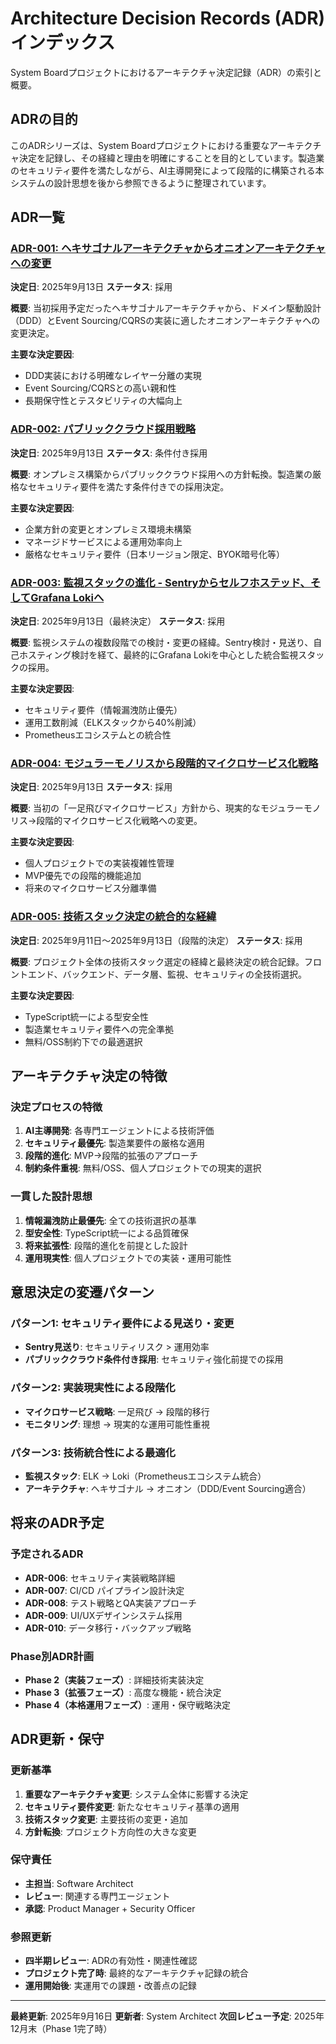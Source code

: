 # Architecture Decision Records (ADR) インデックス

System Boardプロジェクトにおけるアーキテクチャ決定記録（ADR）の索引と概要。

## ADRの目的

このADRシリーズは、System Boardプロジェクトにおける重要なアーキテクチャ決定を記録し、その経緯と理由を明確にすることを目的としています。製造業のセキュリティ要件を満たしながら、AI主導開発によって段階的に構築される本システムの設計思想を後から参照できるように整理されています。

## ADR一覧

### [ADR-001: ヘキサゴナルアーキテクチャからオニオンアーキテクチャへの変更](./ADR-001-hexagonal-to-onion-architecture.md)

**決定日**: 2025年9月13日
**ステータス**: 採用

**概要**: 当初採用予定だったヘキサゴナルアーキテクチャから、ドメイン駆動設計（DDD）とEvent Sourcing/CQRSの実装に適したオニオンアーキテクチャへの変更決定。

**主要な決定要因**:

- DDD実装における明確なレイヤー分離の実現
- Event Sourcing/CQRSとの高い親和性
- 長期保守性とテスタビリティの大幅向上

### [ADR-002: パブリッククラウド採用戦略](./ADR-002-cloud-strategy-adoption.md)

**決定日**: 2025年9月13日
**ステータス**: 条件付き採用

**概要**: オンプレミス構築からパブリッククラウド採用への方針転換。製造業の厳格なセキュリティ要件を満たす条件付きでの採用決定。

**主要な決定要因**:

- 企業方針の変更とオンプレミス環境未構築
- マネージドサービスによる運用効率向上
- 厳格なセキュリティ要件（日本リージョン限定、BYOK暗号化等）

### [ADR-003: 監視スタックの進化 - Sentryからセルフホステッド、そしてGrafana Lokiへ](./ADR-003-monitoring-stack-evolution.md)

**決定日**: 2025年9月13日（最終決定）
**ステータス**: 採用

**概要**: 監視システムの複数段階での検討・変更の経緯。Sentry検討・見送り、自己ホスティング検討を経て、最終的にGrafana Lokiを中心とした統合監視スタックの採用。

**主要な決定要因**:

- セキュリティ要件（情報漏洩防止優先）
- 運用工数削減（ELKスタックから40%削減）
- Prometheusエコシステムとの統合性

### [ADR-004: モジュラーモノリスから段階的マイクロサービス化戦略](./ADR-004-modular-monolith-to-microservices.md)

**決定日**: 2025年9月13日
**ステータス**: 採用

**概要**: 当初の「一足飛びマイクロサービス」方針から、現実的なモジュラーモノリス→段階的マイクロサービス化戦略への変更。

**主要な決定要因**:

- 個人プロジェクトでの実装複雑性管理
- MVP優先での段階的機能追加
- 将来のマイクロサービス分離準備

### [ADR-005: 技術スタック決定の統合的な経緯](./ADR-005-technology-stack-decisions.md)

**決定日**: 2025年9月11日〜2025年9月13日（段階的決定）
**ステータス**: 採用

**概要**: プロジェクト全体の技術スタック選定の経緯と最終決定の統合記録。フロントエンド、バックエンド、データ層、監視、セキュリティの全技術選択。

**主要な決定要因**:

- TypeScript統一による型安全性
- 製造業セキュリティ要件への完全準拠
- 無料/OSS制約下での最適選択

## アーキテクチャ決定の特徴

### 決定プロセスの特徴

1. **AI主導開発**: 各専門エージェントによる技術評価
2. **セキュリティ最優先**: 製造業要件の厳格な適用
3. **段階的進化**: MVP→段階的拡張のアプローチ
4. **制約条件重視**: 無料/OSS、個人プロジェクトでの現実的選択

### 一貫した設計思想

1. **情報漏洩防止最優先**: 全ての技術選択の基準
2. **型安全性**: TypeScript統一による品質確保
3. **将来拡張性**: 段階的進化を前提とした設計
4. **運用現実性**: 個人プロジェクトでの実装・運用可能性

## 意思決定の変遷パターン

### パターン1: セキュリティ要件による見送り・変更

- **Sentry見送り**: セキュリティリスク > 運用効率
- **パブリッククラウド条件付き採用**: セキュリティ強化前提での採用

### パターン2: 実装現実性による段階化

- **マイクロサービス戦略**: 一足飛び → 段階的移行
- **モニタリング**: 理想 → 現実的な運用可能性重視

### パターン3: 技術統合性による最適化

- **監視スタック**: ELK → Loki（Prometheusエコシステム統合）
- **アーキテクチャ**: ヘキサゴナル → オニオン（DDD/Event Sourcing適合）

## 将来のADR予定

### 予定されるADR

- **ADR-006**: セキュリティ実装戦略詳細
- **ADR-007**: CI/CD パイプライン設計決定
- **ADR-008**: テスト戦略とQA実装アプローチ
- **ADR-009**: UI/UXデザインシステム採用
- **ADR-010**: データ移行・バックアップ戦略

### Phase別ADR計画

- **Phase 2（実装フェーズ）**: 詳細技術実装決定
- **Phase 3（拡張フェーズ）**: 高度な機能・統合決定
- **Phase 4（本格運用フェーズ）**: 運用・保守戦略決定

## ADR更新・保守

### 更新基準

1. **重要なアーキテクチャ変更**: システム全体に影響する決定
2. **セキュリティ要件変更**: 新たなセキュリティ基準の適用
3. **技術スタック変更**: 主要技術の変更・追加
4. **方針転換**: プロジェクト方向性の大きな変更

### 保守責任

- **主担当**: Software Architect
- **レビュー**: 関連する専門エージェント
- **承認**: Product Manager + Security Officer

### 参照更新

- **四半期レビュー**: ADRの有効性・関連性確認
- **プロジェクト完了時**: 最終的なアーキテクチャ記録の統合
- **運用開始後**: 実運用での課題・改善点の記録

---

**最終更新**: 2025年9月16日
**更新者**: System Architect
**次回レビュー予定**: 2025年12月末（Phase 1完了時）

